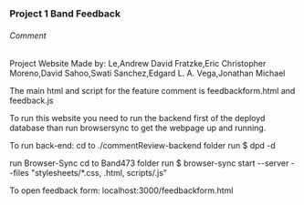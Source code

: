 ### Project 1 Band Feedback

###### Comment
Project Website Made by: 
Le,Andrew David
Fratzke,Eric Christopher
Moreno,David
Sahoo,Swati
Sanchez,Edgard L. A.
Vega,Jonathan Michael

The main html and script for the feature comment is feedbackform.html and feedback.js

To run this website you need to run the backend first of the deployd database than run browsersync to get the webpage up and running.

To run back-end:
cd to ./commentReview-backend folder
run $ dpd -d

run Browser-Sync
cd to Band473 folder
run $ browser-sync start --server --files "stylesheets/*.css, .html, scripts/.js"

To open feedback form:
localhost:3000/feedbackform.html
